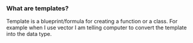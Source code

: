 ### What are templates?
Template is a blueprint/formula for creating a function or a class. For example when I use vector I am telling computer to convert the template into the data type.